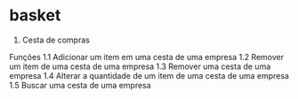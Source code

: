 # basket
1. Cesta de compras

Funções
    1.1 Adicionar um item em uma cesta de uma empresa
    1.2 Remover um item de uma cesta de uma empresa
    1.3 Remover uma cesta de uma empresa
    1.4 Alterar a quantidade de um item de uma cesta de uma empresa
    1.5 Buscar uma cesta de uma empresa
    
    